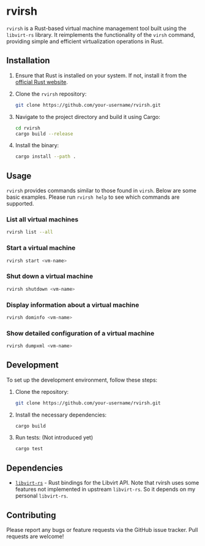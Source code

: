 # rvirsh

`rvirsh` is a Rust-based virtual machine management tool built using the `libvirt-rs` library. It reimplements the functionality of the `virsh` command, providing simple and efficient virtualization operations in Rust.

## Installation

1. Ensure that Rust is installed on your system. If not, install it from the [official Rust website](https://www.rust-lang.org/tools/install).

2. Clone the `rvirsh` repository:

   ```bash
   git clone https://github.com/your-username/rvirsh.git
   ```

3. Navigate to the project directory and build it using Cargo:

   ```bash
   cd rvirsh
   cargo build --release
   ```

4. Install the binary:

   ```bash
   cargo install --path .
   ```

## Usage

`rvirsh` provides commands similar to those found in `virsh`. Below are some basic examples. Please run `rvirsh help` to see which commands are supported.

### List all virtual machines

```bash
rvirsh list --all
```

### Start a virtual machine

```bash
rvirsh start <vm-name>
```

### Shut down a virtual machine

```bash
rvirsh shutdown <vm-name>
```

### Display information about a virtual machine

```bash
rvirsh dominfo <vm-name>
```

### Show detailed configuration of a virtual machine

```bash
rvirsh dumpxml <vm-name>
```

## Development

To set up the development environment, follow these steps:

1. Clone the repository:

   ```bash
   git clone https://github.com/your-username/rvirsh.git
   ```

2. Install the necessary dependencies:

   ```bash
   cargo build
   ```

3. Run tests: (Not introduced yet)

   ```bash
   cargo test
   ```

## Dependencies

- [`libvirt-rs`](https://gitlab.com/ryasuoka/libvirt-rust/-/tree/dev?ref_type=heads) - Rust bindings for the Libvirt API. Note that rvirsh uses some features not implemented in upstream `libvirt-rs`. So it depends on my personal `libvirt-rs`.
## Contributing

Please report any bugs or feature requests via the GitHub issue tracker. Pull requests are welcome!
